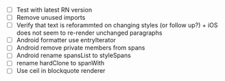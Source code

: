 -   [ ] Test with latest RN version
-   [ ] Remove unused imports
-   [ ] Verify that text is reforammted on changing styles (or follow up?) + iOS does not seem to re-render unchanged paragraphs
-   [ ] Android formatter use entryIterator
-   [ ] Android remove private members from spans
-   [ ] Android rename spansList to styleSpans
-   [ ] rename hardClone to spanWith
-   [ ] Use ceil in blockquote renderer
